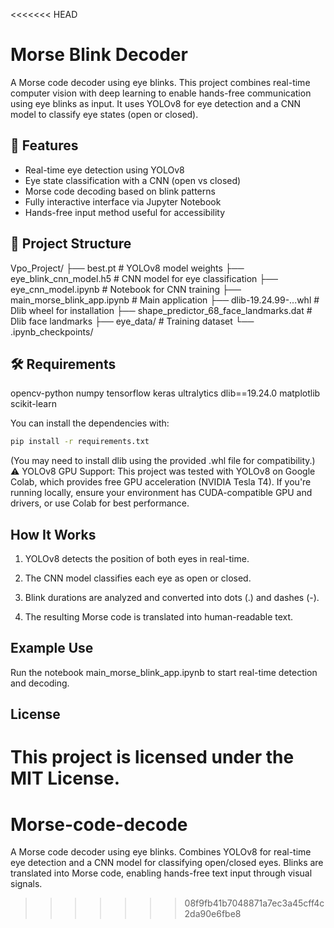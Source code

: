 <<<<<<< HEAD
# Morse Blink Decoder

A Morse code decoder using eye blinks. This project combines real-time computer vision with deep learning to enable hands-free communication using eye blinks as input. It uses YOLOv8 for eye detection and a CNN model to classify eye states (open or closed).

## 🚀 Features

- Real-time eye detection using YOLOv8
- Eye state classification with a CNN (open vs closed)
- Morse code decoding based on blink patterns
- Fully interactive interface via Jupyter Notebook
- Hands-free input method useful for accessibility

## 📁 Project Structure

Vpo_Project/
├── best.pt # YOLOv8 model weights
├── eye_blink_cnn_model.h5 # CNN model for eye classification
├── eye_cnn_model.ipynb # Notebook for CNN training
├── main_morse_blink_app.ipynb # Main application
├── dlib-19.24.99-...whl # Dlib wheel for installation
├── shape_predictor_68_face_landmarks.dat # Dlib face landmarks
├── eye_data/ # Training dataset
└── .ipynb_checkpoints/

## 🛠️ Requirements

opencv-python
numpy
tensorflow
keras
ultralytics
dlib==19.24.0
matplotlib
scikit-learn

You can install the dependencies with:

```bash
pip install -r requirements.txt
```
(You may need to install dlib using the provided .whl file for compatibility.)
⚠️ YOLOv8 GPU Support:
This project was tested with YOLOv8 on Google Colab, which provides free GPU acceleration (NVIDIA Tesla T4).
If you're running locally, ensure your environment has CUDA-compatible GPU and drivers, or use Colab for best performance.
## How It Works
1. YOLOv8 detects the position of both eyes in real-time.

2. The CNN model classifies each eye as open or closed.

3. Blink durations are analyzed and converted into dots (.) and dashes (-).

4. The resulting Morse code is translated into human-readable text.

## Example Use
Run the notebook main_morse_blink_app.ipynb to start real-time detection and decoding.

## License
This project is licensed under the MIT License.
=======
# Morse-code-decode
A Morse code decoder using eye blinks. Combines YOLOv8 for real-time eye detection and a CNN model for classifying open/closed eyes. Blinks are translated into Morse code, enabling hands-free text input through visual signals.
>>>>>>> 08f9fb41b7048871a7ec3a45cff4c2da90e6fbe8
